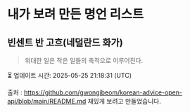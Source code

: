 # 내가 보려 만든 명언 리스트

##  빈센트 반 고흐(네덜란드 화가)
> 위대한 일은 작은 일들의 축적으로 이루어진다.


⏳ 업데이트 시간: 2025-05-25 21:18:31 (UTC)

출처 : https://github.com/gwongibeom/korean-advice-open-api/blob/main/README.md
재밌게 보려고 만들었습니다.
